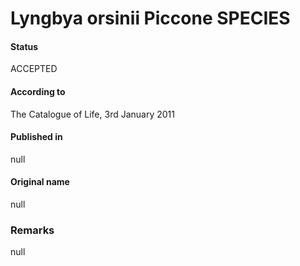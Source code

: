 # Lyngbya orsinii Piccone SPECIES

#### Status
ACCEPTED

#### According to
The Catalogue of Life, 3rd January 2011

#### Published in
null

#### Original name
null

### Remarks
null